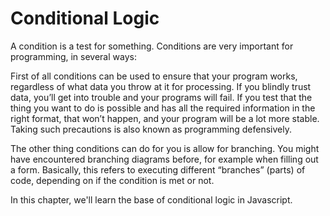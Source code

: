 # Conditional Logic

A condition is a test for something. Conditions are very important for programming, in several ways:

First of all conditions can be used to ensure that your program works, regardless of what data you throw at it for processing. If you blindly trust data, you’ll get into trouble and your programs will fail. If you test that the thing you want to do is possible and has all the required information in the right format, that won’t happen, and your program will be a lot more stable. Taking such precautions is also known as programming defensively.

The other thing conditions can do for you is allow for branching. You might have encountered branching diagrams before, for example when filling out a form. Basically, this refers to executing different “branches” (parts) of code, depending on if the condition is met or not.

In this chapter, we'll learn the base of conditional logic in Javascript.
